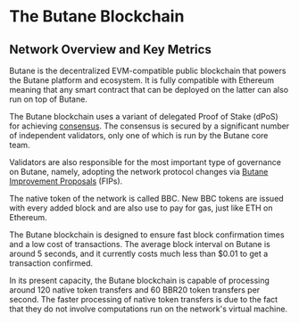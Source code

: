 # The Butane Blockchain

## Network Overview and Key Metrics

Butane is the decentralized EVM-compatible public blockchain that powers the Butane platform and ecosystem. It is fully compatible with Ethereum meaning that any smart contract that can be deployed on the latter can also run on top of Butane.

The Butane blockchain uses a variant of delegated Proof of Stake (dPoS) for achieving [consensus](https://docs.bbcscan.io/general/fuse-network-blockchain/fuse-consensus). The consensus is secured by a significant number of independent validators, only one of which is run by the Butane core team.

Validators are also responsible for the most important type of governance on Butane, namely, adopting the network protocol changes via [Butane Improvement Proposals](https://docs.bbcscan.io/general/fips) (FIPs). 

The native token of the network is called BBC. New BBC tokens are issued with every added block and are also use to pay for gas, just like ETH on Ethereum. 

The Butane blockchain is designed to ensure fast block confirmation times and a low cost of transactions. The average block interval on Butane is around 5 seconds, and it currently costs much less than $0.01 to get a transaction confirmed.

In its present capacity, the Butane blockchain is capable of processing around 120 native token transfers and 60 BBR20 token transfers per second. The faster processing of native token transfers is due to the fact that they do not involve computations run on the network's virtual machine. 


